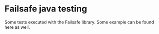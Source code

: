 # Failsafe java testing
Some tests executed with the Failsafe library. Some example can be found here as well.

